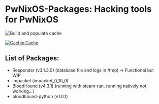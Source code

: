 # PwNixOS-Packages: Hacking tools for PwNixOS

<!-- Remove this if you don't use github actions -->
![Build and populate cache](https://github.com/exploitoverload/PwNixOS-Packages/workflows/Build%20and%20populate%20cache/badge.svg)

<!--
Uncomment this if you use travis:

[![Build Status](https://travis-ci.com/<YOUR_TRAVIS_USERNAME>/nur-packages.svg?branch=master)](https://travis-ci.com/<YOUR_TRAVIS_USERNAME>/nur-packages)
-->
[![Cachix Cache](https://img.shields.io/badge/cachix-pwnixos-blue.svg)](https://pwnixos.cachix.org)


## List of Packages:

* Responder (v3.1.3.0) (database file and logs in /tmp) -> Functional but WiP
* impacket (impacket_0_10_0)
* BloodHound (v4.3.1) (running with steam-run, running natively not working...)
* bloodhound-python (v1.0.1)

